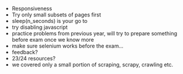 - Responsiveness
- Try only small subsets of pages first
- sleep(n_seconds) is your go to
- try disabling javascript
- practice problems from previous year, will try to prepare something before exam once we know more
- make sure selenium works before the exam...
- feedback?
- 23/24 resources?
- we covered only a small portion of scraping, scrapy, crawling etc.